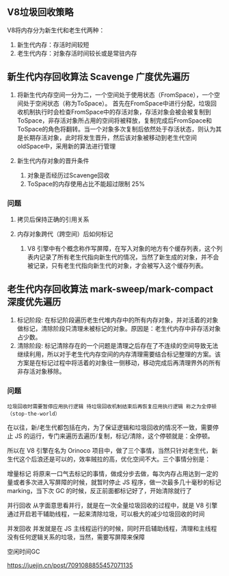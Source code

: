## V8垃圾回收策略
V8将内存分为新生代和老生代两种：
1. 新生代内存：存活时间较短
2. 老生代内存：对象存活时间较长或是常驻内存

## 新生代内存回收算法 Scavenge 广度优先遍历
1. 将新生代内存空间一分为二，一个空间处于使用状态（FromSpace），一个空间处于空闲状态（称为ToSpace）。
首先在FromSpace中进行分配，垃圾回收机制执行时会检查FromSpace中的存活对象，存活对象会被会被复制到ToSpace，非存活对象所占用的空间将被释放，复制完成后FromSpace和ToSpace的角色将翻转。当一个对象多次复制后依然处于存活状态，则认为其是长期存活对象，此时将发生晋升，然后该对象被移动到老生代空间oldSpace中，采用新的算法进行管理

2. 新生代内存对象的晋升条件
   1. 对象是否经历过Scavenge回收
   2. ToSpace的内存使用占比不能超过限制 25%
### 问题
1. 拷贝后保持正确的引用关系

2. 内存对象跨代（跨空间）后如何标记 
   1. V8 引擎中有个概念称作写屏障，在写入对象的地方有个缓存列表，这个列表内记录了所有老生代指向新生代的情况，当然了新生成的对象，并不会被记录，只有老生代指向新生代的对象，才会被写入这个缓存列表。


## 老生代内存回收算法 mark-sweep/mark-compact 深度优先遍历
1. 标记阶段: 在标记阶段遍历老生代堆内存中的所有内存对象，并对活着的对象做标记，清除阶段只清理未被标记的对象。原因是：老生代内存中非存活对象占少数。
2. 清除阶段: 标记清除存在的一个问题是清理之后存在了不连续的空间导致无法继续利用，所以对于老生代内存空间的内存清理需要结合标记整理的方案。该方案是在标记过程中将活着的对象往一侧移动，移动完成后再清理界外的所有非存活对象移除。

### 问题
    垃圾回收时需要暂停应用执行逻辑 待垃圾回收机制结束后再恢复应用执行逻辑 称之为全停顿（stop-the-world）


在以往，新/老生代都包括在内，为了保证逻辑和垃圾回收的情况不一致，需要停止 JS 的运行，专门来遍历去遍历/复制，标记/清除，这个停顿就是：全停顿。

所以在 V8 引擎在名为 Orinoco 项目中，做了三个事情，当然只针对老生代，新生代这个后浪还是可以的，效率贼拉的高，优化空间不大。三个事情分别是：

增量标记
将原来一口气去标记的事情，做成分步去做，每次内存占用达到一定的量或者多次进入写屏障的时候，就暂时停止 JS 程序，做一次最多几十毫秒的标记 marking，当下次 GC 的时候，反正前面都标记好了，开始清除就行了

并行回收
从字面意思看并行，就是在一次全量垃圾回收的过程中，就是 V8 引擎通过开启若干辅助线程，一起来清除垃圾，可以极大的减少垃圾回收的时间

并发回收
并发就是在 JS 主线程运行的时候，同时开启辅助线程，清理和主线程没有任何逻辑关系的垃圾，当然，需要写屏障来保障

空闲时间GC 



https://juejin.cn/post/7091088855457071135
